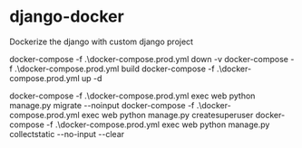 # django-docker
Dockerize the django with custom django project


docker-compose -f .\docker-compose.prod.yml down -v
docker-compose -f .\docker-compose.prod.yml build
docker-compose -f .\docker-compose.prod.yml up -d

docker-compose -f .\docker-compose.prod.yml exec web python manage.py migrate --noinput
docker-compose -f .\docker-compose.prod.yml exec web python manage.py createsuperuser
docker-compose -f .\docker-compose.prod.yml exec web python manage.py collectstatic --no-input --clear
